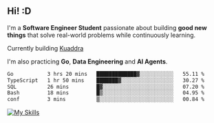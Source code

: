 ## Hi! :D

I'm a **Software Engineer Student** passionate about building **good new things** that solve real-world problems while continuously learning.

Currently building [Kuaddra](https://kuaddra.com)

I'm also practicing **Go**, **Data Engineering** and **AI Agents**.

<!--START_SECTION:waka-->

```txt
Go           3 hrs 20 mins   █████████████▓░░░░░░░░░░░   55.11 %
TypeScript   1 hr 50 mins    ███████▓░░░░░░░░░░░░░░░░░   30.27 %
SQL          26 mins         █▓░░░░░░░░░░░░░░░░░░░░░░░   07.20 %
Bash         18 mins         █▒░░░░░░░░░░░░░░░░░░░░░░░   04.95 %
conf         3 mins          ▒░░░░░░░░░░░░░░░░░░░░░░░░   00.84 %
```

<!--END_SECTION:waka-->
[![My Skills](https://skillicons.dev/icons?i=py,go,java,aws,js,docker,linux)](https://skillicons.dev)
